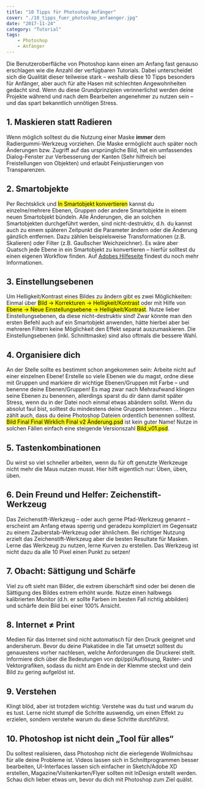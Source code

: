 ```yaml
---
title: "10 Tipps für Photoshop Anfänger"
cover: "./10_tipps_fuer_photoshop_anfaenger.jpg"
date: "2017-11-24"
category: "Tutorial"
tags:
    - Photoshop
    - Anfänger
---
```


Die Benutzeroberfläche von Photoshop kann einen am Anfang fast genauso erschlagen wie die Anzahl der verfügbaren Tutorials. Dabei unterscheidet sich die Qualität dieser teilweise stark – weshalb diese 10 Tipps besonders für Anfänger, aber auch für alte Hasen mit schlechten Angewohnheiten gedacht sind. Wenn du diese Grundprinzipien verinnerlichst werden deine Projekte während und nach dem Bearbeiten angenehmer zu nutzen sein – und das spart bekanntlich unnötigen Stress.

## 1. Maskieren statt Radieren

Wenn möglich solltest du die Nutzung einer Maske **immer** dem Radiergummi-Werkzeug vorziehen. Die Maske ermöglicht auch später noch Änderungen bzw. Zugriff auf das ursprüngliche Bild, hat ein umfassendes Dialog-Fenster zur Verbesserung der Kanten (Sehr hilfreich bei Freistellungen von Objekten) und erlaubt Feinjustierungen von Transparenzen.

## 2. Smartobjekte

Per Rechtsklick und <mark>In Smartobjekt konvertieren</mark> kannst du einzelne/mehrere Ebenen, Gruppen oder andere Smartobjekte in einem neuen Smartobjekt bündeln. Alle Änderungen, die an solchen Smartobjekten durchgeführt werden, sind nicht-destruktiv, d.h. du kannst auch zu einem späteren Zeitpunkt die Parameter ändern oder die Änderung gänzlich entfernen. Dazu zählen beispielsweise Transformationen (z.B. Skalieren) oder Filter (z.B. Gaußscher Weichzeichner).
Es wäre aber Quatsch jede Ebene in ein Smartobjekt zu konvertieren – hierfür solltest du einen eigenen Workflow finden. Auf [Adobes Hilfeseite](https://helpx.adobe.com/de/photoshop/using/create-smart-objects.html) findest du noch mehr Informationen.

## 3. Einstellungsebenen

Um Helligkeit/Kontrast eines Bildes zu ändern gibt es zwei Möglichkeiten: Einmal über <mark>Bild → Korrekturen → Helligkeit/Kontrast</mark> oder mit Hilfe von <mark>Ebene → Neue Einstellungsebene → Helligkeit/Kontrast</mark>. Nutze lieber Einstellungsebenen, da diese nicht-destruktiv sind! Zwar könnte man den ersten Befehl auch auf ein Smartobjekt anwenden, hätte hierbei aber bei mehreren Filtern keine Möglichkeit den Effekt separat auszumaskieren. Die Einstellungsebenen (inkl. Schnittmaske) sind also oftmals die bessere Wahl.

## 4. Organisiere dich

An der Stelle sollte es bestimmt schon angekommen sein: Arbeite nicht auf einer einzelnen Ebene! Erstelle so viele Ebenen wie du magst, ordne diese mit Gruppen und markiere dir wichtige Ebenen/Gruppen mit Farbe – und benenne deine Ebenen/Gruppen! Es mag zwar nach Mehraufwand  klingen seine Ebenen zu benennen, allerdings sparst du dir dann damit später Stress, wenn du in der Datei noch einmal etwas abändern sollst. Wenn du absolut faul bist, solltest du mindestens deine Gruppen benennen …
Hierzu zählt auch, dass du deine Photoshop Dateien ordentlich benennen solltest. <mark>Bild Final Final Wirklich Final v2 Änderung.psd</mark> ist kein guter Name! Nutze in solchen Fällen einfach eine steigende Versionszahl <mark>Bild_v01.psd</mark>.

## 5. Tastenkombinationen

Du wirst so viel schneller arbeiten, wenn du für oft genutzte Werkzeuge nicht mehr die Maus nutzen musst. Hier hilft eigentlich nur: Üben, üben, üben.

## 6. Dein Freund und Helfer: Zeichenstift-Werkzeug

Das Zeichenstift-Werkzeug – oder auch gerne Pfad-Werkzeug genannt – erscheint am Anfang etwas sperrig und geradezu kompliziert im Gegensatz zu einem Zauberstab-Werkzeug oder ähnlichem. Bei richtiger Nutzung erzielt das Zeichenstift-Werkzeug aber die besten Resultate für Masken. Lerne das Werkzeug zu nutzen, lerne Kurven zu erstellen. Das Werkzeug ist nicht dazu da alle 10 Pixel einen Punkt zu setzen!

## 7. Obacht: Sättigung und Schärfe

Viel zu oft sieht man Bilder, die extrem überschärft sind oder bei denen die Sättigung des Bildes extrem erhöht wurde. Nutze einen halbwegs kalibrierten Monitor (d.h. er sollte Farben im besten Fall richtig abbilden) und schärfe dein Bild bei einer 100% Ansicht.

## 8. Internet ≠ Print

Medien für das Internet sind nicht automatisch für den Druck geeignet und andersherum. Bevor du deine Plakatidee in die Tat umsetzt solltest du genauestens vorher nachlesen, welche Anforderungen die Druckerei stellt. Informiere dich über die Bedeutungen von dpi/ppi/Auflösung, Raster- und Vektorgrafiken, sodass du nicht am Ende in der Klemme steckst und dein Bild zu gering aufgelöst ist.

## 9. Verstehen

Klingt blöd, aber ist trotzdem wichtig: Verstehe was du tust und warum du es tust. Lerne nicht stumpf die Schritte auswendig, um einen Effekt zu erzielen, sondern verstehe warum du diese Schritte durchführst.

## 10. Photoshop ist nicht dein „Tool für alles“

Du solltest realisieren, dass Photoshop nicht die eierlegende Wollmichsau für alle deine Probleme ist. Videos lassen sich in Schnittprogrammen besser bearbeiten, UI-Interfaces lassen sich einfacher in Sketch/Adobe XD erstellen, Magazine/Visitenkarten/Flyer sollten mit InDesign erstellt werden. Schau dich lieber etwas um, bevor du dich mit Photoshop zum Ziel quälst.